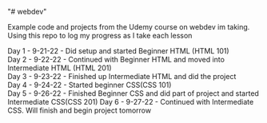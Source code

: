 "# webdev" 


Example code and projects from the Udemy course on webdev im taking. Using this repo to log my progress as I take each lesson

Day 1 - 9-21-22 - Did setup and started Beginner HTML (HTML 101)\
Day 2 - 9-22-22 - Continued with Beginner HTML and moved into Intermediate HTML (HTML 201)\
Day 3 - 9-23-22 - Finished up Intermediate HTML and did the project\
Day 4 - 9-24-22 - Started beginner CSS(CSS 101)\
Day 5 - 9-26-22 - Finished Beginner CSS and did part of project and started Intermediate CSS(CSS 201)
Day 6 - 9-27-22 - Continued with Intermediate CSS. Will finish and begin project tomorrow